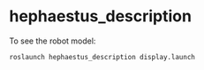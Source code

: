 # hephaestus_description

To see the robot model:
```sh
roslaunch hephaestus_description display.launch
```
